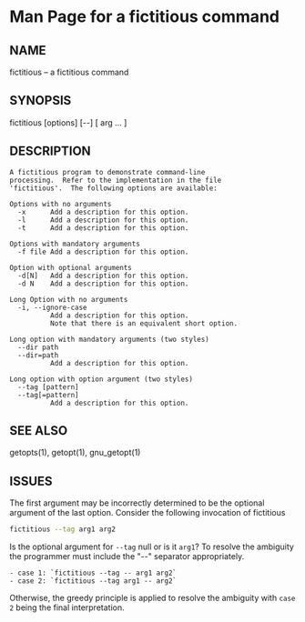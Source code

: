 # Man Page for a fictitious command

## NAME
  fictitious – a fictitious command

## SYNOPSIS
  fictitious [options] [--] [ arg ... ]

## DESCRIPTION

  ```plain text
  A fictitious program to demonstrate command-line
  processing.  Refer to the implementation in the file
  'fictitious'.  The following options are available:

  Options with no arguments
    -x      Add a description for this option.
    -l      Add a description for this option.
    -t      Add a description for this option.

  Options with mandatory arguments
    -f file Add a description for this option.

  Option with optional arguments
    -d[N]   Add a description for this option.
    -d N    Add a description for this option.

  Long Option with no arguments
    -i, --ignore-case
            Add a description for this option.
            Note that there is an equivalent short option.

  Long option with mandatory arguments (two styles)
    --dir path
    --dir=path
            Add a description for this option.

  Long option with option argument (two styles)
    --tag [pattern]
    --tag[=pattern]
            Add a description for this option.
  ```

## SEE ALSO
  getopts(1), getopt(1), gnu_getopt(1)

## ISSUES
  The first argument may be incorrectly determined to be the optional argument of the last option. Consider the following invocation of fictitious

  ```bash
  fictitious --tag arg1 arg2
  ```

  Is the optional argument for `--tag` null or is it `arg1`?  To resolve the ambiguity the programmer must include the "--" separator appropriately.

    - case 1: `fictitious --tag -- arg1 arg2`
    - case 2: `fictitious --tag arg1 -- arg2`

  Otherwise, the greedy principle is applied to resolve the ambiguity with `case 2` being the final interpretation. 
  
